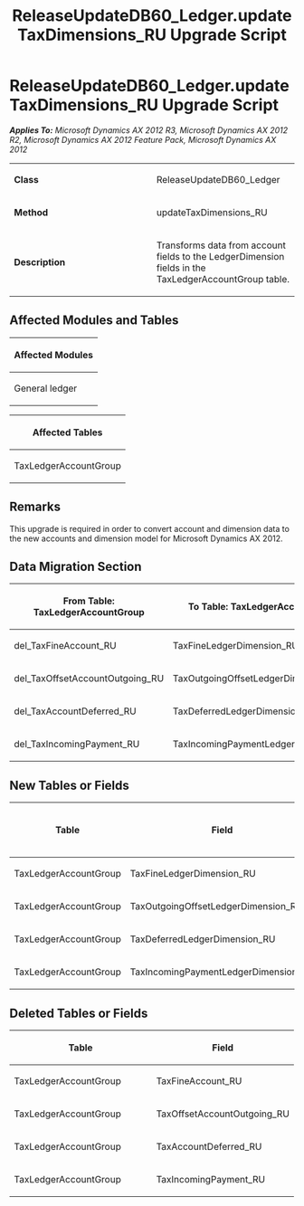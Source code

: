 ﻿---
title: ReleaseUpdateDB60_Ledger.updateTaxDimensions_RU Upgrade Script
TOCTitle: ReleaseUpdateDB60_Ledger.updateTaxDimensions_RU Upgrade Script
ms:assetid: b84db528-ffa0-cfa5-668d-6038ffc20ac9
ms:mtpsurl: https://msdn.microsoft.com/en-us/library/JJ737078(v=AX.60)
ms:contentKeyID: 49710760
ms.date: 05/18/2015
mtps_version: v=AX.60
---

# ReleaseUpdateDB60\_Ledger.updateTaxDimensions\_RU Upgrade Script 


_**Applies To:** Microsoft Dynamics AX 2012 R3, Microsoft Dynamics AX 2012 R2, Microsoft Dynamics AX 2012 Feature Pack, Microsoft Dynamics AX 2012_

<table>
<colgroup>
<col style="width: 50%" />
<col style="width: 50%" />
</colgroup>
<tbody>
<tr class="odd">
<td><p><strong>Class</strong></p></td>
<td><p>ReleaseUpdateDB60_Ledger</p></td>
</tr>
<tr class="even">
<td><p><strong>Method</strong></p></td>
<td><p>updateTaxDimensions_RU</p></td>
</tr>
<tr class="odd">
<td><p><strong>Description</strong></p></td>
<td><p>Transforms data from account fields to the LedgerDimension fields in the TaxLedgerAccountGroup table.</p></td>
</tr>
</tbody>
</table>


## Affected Modules and Tables

<table>
<colgroup>
<col style="width: 100%" />
</colgroup>
<thead>
<tr class="header">
<th><p>Affected Modules</p></th>
</tr>
</thead>
<tbody>
<tr class="odd">
<td><p>General ledger</p></td>
</tr>
</tbody>
</table>


<table>
<colgroup>
<col style="width: 100%" />
</colgroup>
<thead>
<tr class="header">
<th><p>Affected Tables</p></th>
</tr>
</thead>
<tbody>
<tr class="odd">
<td><p>TaxLedgerAccountGroup</p></td>
</tr>
</tbody>
</table>


## Remarks

This upgrade is required in order to convert account and dimension data to the new accounts and dimension model for Microsoft Dynamics AX 2012.

## Data Migration Section

<table>
<colgroup>
<col style="width: 50%" />
<col style="width: 50%" />
</colgroup>
<thead>
<tr class="header">
<th><p>From Table: TaxLedgerAccountGroup</p></th>
<th><p>To Table: TaxLedgerAccountGroup</p></th>
</tr>
</thead>
<tbody>
<tr class="odd">
<td><p>del_TaxFineAccount_RU</p></td>
<td><p>TaxFineLedgerDimension_RU</p></td>
</tr>
<tr class="even">
<td><p>del_TaxOffsetAccountOutgoing_RU</p></td>
<td><p>TaxOutgoingOffsetLedgerDimension_RU</p></td>
</tr>
<tr class="odd">
<td><p>del_TaxAccountDeferred_RU</p></td>
<td><p>TaxDeferredLedgerDimension_RU</p></td>
</tr>
<tr class="even">
<td><p>del_TaxIncomingPayment_RU</p></td>
<td><p>TaxIncomingPaymentLedgerDimension_RU</p></td>
</tr>
</tbody>
</table>


## New Tables or Fields

<table>
<colgroup>
<col style="width: 33%" />
<col style="width: 33%" />
<col style="width: 33%" />
</colgroup>
<thead>
<tr class="header">
<th><p>Table</p></th>
<th><p>Field</p></th>
<th><p>Extended Data Type</p>
<p>-or- Base Enum</p></th>
</tr>
</thead>
<tbody>
<tr class="odd">
<td><p>TaxLedgerAccountGroup</p></td>
<td><p>TaxFineLedgerDimension_RU</p></td>
<td><p>LedgerDimensionDefaultAccount</p></td>
</tr>
<tr class="even">
<td><p>TaxLedgerAccountGroup</p></td>
<td><p>TaxOutgoingOffsetLedgerDimension_RU</p></td>
<td><p>LedgerDimensionDefaultAccount</p></td>
</tr>
<tr class="odd">
<td><p>TaxLedgerAccountGroup</p></td>
<td><p>TaxDeferredLedgerDimension_RU</p></td>
<td><p>LedgerDimensionDefaultAccount</p></td>
</tr>
<tr class="even">
<td><p>TaxLedgerAccountGroup</p></td>
<td><p>TaxIncomingPaymentLedgerDimension_RU</p></td>
<td><p>LedgerDimensionDefaultAccount</p></td>
</tr>
</tbody>
</table>


## Deleted Tables or Fields

<table>
<colgroup>
<col style="width: 50%" />
<col style="width: 50%" />
</colgroup>
<thead>
<tr class="header">
<th><p>Table</p></th>
<th><p>Field</p></th>
</tr>
</thead>
<tbody>
<tr class="odd">
<td><p>TaxLedgerAccountGroup</p></td>
<td><p>TaxFineAccount_RU</p></td>
</tr>
<tr class="even">
<td><p>TaxLedgerAccountGroup</p></td>
<td><p>TaxOffsetAccountOutgoing_RU</p></td>
</tr>
<tr class="odd">
<td><p>TaxLedgerAccountGroup</p></td>
<td><p>TaxAccountDeferred_RU</p></td>
</tr>
<tr class="even">
<td><p>TaxLedgerAccountGroup</p></td>
<td><p>TaxIncomingPayment_RU</p></td>
</tr>
</tbody>
</table>

  



